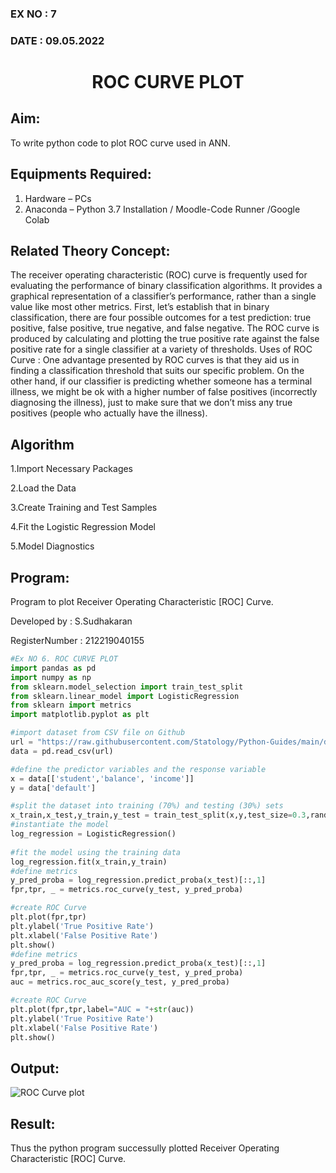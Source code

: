 ### EX NO : 7
### DATE  : 09.05.2022
# <p align="center"> ROC CURVE PLOT </p>
## Aim:
   To write python code to plot ROC curve used in ANN.
## Equipments Required:
1. Hardware – PCs
2. Anaconda – Python 3.7 Installation / Moodle-Code Runner /Google Colab

## Related Theory Concept:
The receiver operating characteristic (ROC) curve is frequently used for evaluating the performance of binary classification algorithms. It provides a graphical representation of a classifier’s performance, rather than a single value like most other metrics. First, let’s establish that in binary classification, there are four possible outcomes for a test prediction: true positive, false positive, true negative, and false negative. The ROC curve is produced by calculating and plotting the true positive rate against the false positive rate for a single classifier at a variety of thresholds. 
Uses of ROC Curve : 
One advantage presented by ROC curves is that they aid us in finding a classification threshold that suits our specific problem. 
On the other hand, if our classifier is predicting whether someone has a terminal illness, we might be ok with a higher number of false positives (incorrectly diagnosing the illness), just to make sure that we don’t miss any true positives (people who actually have the illness). 
 
## Algorithm
1.Import Necessary Packages

2.Load the Data 

3.Create Training and Test Samples

4.Fit the Logistic Regression Model

5.Model Diagnostics 

## Program:
Program to plot Receiver Operating Characteristic [ROC] Curve.

Developed by   : S.Sudhakaran

RegisterNumber : 212219040155

```python 3
#Ex NO 6. ROC CURVE PLOT
import pandas as pd
import numpy as np
from sklearn.model_selection import train_test_split
from sklearn.linear_model import LogisticRegression
from sklearn import metrics
import matplotlib.pyplot as plt

#import dataset from CSV file on Github
url = "https://raw.githubusercontent.com/Statology/Python-Guides/main/default.csv"
data = pd.read_csv(url)

#define the predictor variables and the response variable
x = data[['student','balance', 'income']]
y = data['default']

#split the dataset into training (70%) and testing (30%) sets
x_train,x_test,y_train,y_test = train_test_split(x,y,test_size=0.3,random_state=0)
#instantiate the model
log_regression = LogisticRegression()
                                    
#fit the model using the training data
log_regression.fit(x_train,y_train)
#define metrics
y_pred_proba = log_regression.predict_proba(x_test)[::,1]
fpr,tpr, _ = metrics.roc_curve(y_test, y_pred_proba)

#create ROC Curve
plt.plot(fpr,tpr)
plt.ylabel('True Positive Rate')
plt.xlabel('False Positive Rate')
plt.show()
#define metrics
y_pred_proba = log_regression.predict_proba(x_test)[::,1]
fpr,tpr, _ = metrics.roc_curve(y_test, y_pred_proba)
auc = metrics.roc_auc_score(y_test, y_pred_proba)

#create ROC Curve
plt.plot(fpr,tpr,label="AUC = "+str(auc))
plt.ylabel('True Positive Rate')
plt.xlabel('False Positive Rate')
plt.show()
```

## Output:

![ROC Curve plot](https://user-images.githubusercontent.com/104053361/169701084-cb0d0404-91a8-48da-8528-54d70552def3.jpg)

## Result:
Thus the python program successully plotted Receiver Operating Characteristic [ROC] Curve.
